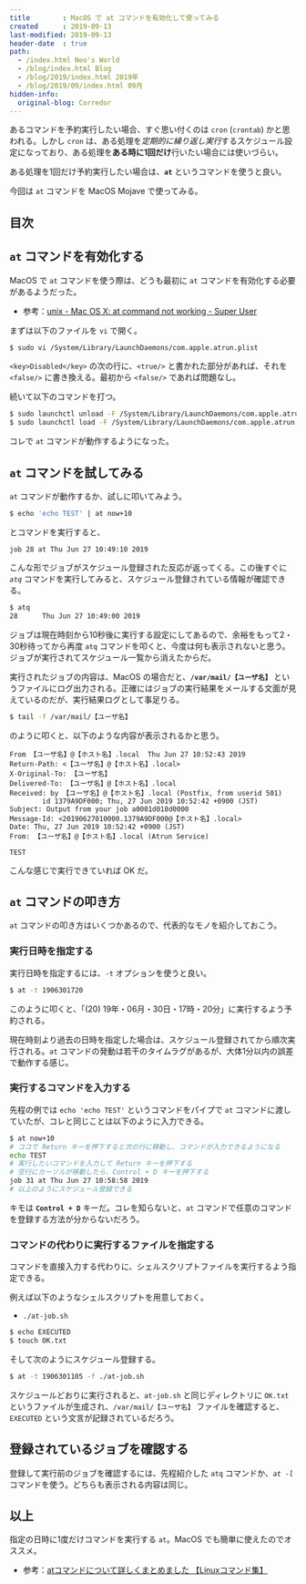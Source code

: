 ```yaml
---
title        : MacOS で at コマンドを有効化して使ってみる
created      : 2019-09-13
last-modified: 2019-09-13
header-date  : true
path:
  - /index.html Neo's World
  - /blog/index.html Blog
  - /blog/2019/index.html 2019年
  - /blog/2019/09/index.html 09月
hidden-info:
  original-blog: Corredor
---
```


あるコマンドを予約実行したい場合、すぐ思い付くのは `cron` (`crontab`) かと思われる。しかし `cron` は、ある処理を*定期的に繰り返し実行*するスケジュール設定になっており、ある処理を**ある時に1回だけ**行いたい場合には使いづらい。

ある処理を1回だけ予約実行したい場合は、**`at`** というコマンドを使うと良い。

今回は `at` コマンドを MacOS Mojave で使ってみる。

## 目次

## `at` コマンドを有効化する

MacOS で `at` コマンドを使う際は、どうも最初に `at` コマンドを有効化する必要があるようだった。

- 参考：[unix - Mac OS X: at command not working - Super User](https://superuser.com/questions/43678/mac-os-x-at-command-not-working/146199#146199)

まずは以下のファイルを `vi` で開く。

```bash
$ sudo vi /System/Library/LaunchDaemons/com.apple.atrun.plist
```

`<key>Disabled</key>` の次の行に、`<true/>` と書かれた部分があれば、それを `<false/>` に書き換える。最初から `<false/>` であれば問題なし。

続いて以下のコマンドを打つ。

```bash
$ sudo launchctl unload -F /System/Library/LaunchDaemons/com.apple.atrun.plist
$ sudo launchctl load -F /System/Library/LaunchDaemons/com.apple.atrun.plist
```

コレで `at` コマンドが動作するようになった。

## `at` コマンドを試してみる

`at` コマンドが動作するか、試しに叩いてみよう。

```bash
$ echo 'echo TEST' | at now+10
```

とコマンドを実行すると、

```
job 28 at Thu Jun 27 10:49:10 2019
```

こんな形でジョブがスケジュール登録された反応が返ってくる。この後すぐに *`atq`* コマンドを実行してみると、スケジュール登録されている情報が確認できる。

```bash
$ atq
28      Thu Jun 27 10:49:00 2019
```

ジョブは現在時刻から10秒後に実行する設定にしてあるので、余裕をもって2・30秒待ってから再度 `atq` コマンドを叩くと、今度は何も表示されないと思う。ジョブが実行されてスケジュール一覧から消えたからだ。

実行されたジョブの内容は、MacOS の場合だと、**`/var/mail/【ユーザ名】`** というファイルにログ出力される。正確にはジョブの実行結果をメールする文面が見えているのだが、実行結果ログとして事足りる。

```bash
$ tail -f /var/mail/【ユーザ名】
```

のように叩くと、以下のような内容が表示されるかと思う。

```
From 【ユーザ名】@【ホスト名】.local  Thu Jun 27 10:52:43 2019
Return-Path: <【ユーザ名】@【ホスト名】.local>
X-Original-To: 【ユーザ名】
Delivered-To: 【ユーザ名】@【ホスト名】.local
Received: by 【ユーザ名】@【ホスト名】.local (Postfix, from userid 501)
        id 1379A9DF000; Thu, 27 Jun 2019 10:52:42 +0900 (JST)
Subject: Output from your job a0001d018d0000
Message-Id: <20190627010000.1379A9DF000@【ホスト名】.local>
Date: Thu, 27 Jun 2019 10:52:42 +0900 (JST)
From: 【ユーザ名】@【ホスト名】.local (Atrun Service)

TEST
```

こんな感じで実行できていれば OK だ。

## `at` コマンドの叩き方

`at` コマンドの叩き方はいくつかあるので、代表的なモノを紹介しておこう。

### 実行日時を指定する

実行日時を指定するには、`-t` オプションを使うと良い。

```bash
$ at -t 1906301720
```

このように叩くと、「(20) 19年・06月・30日・17時・20分」に実行するよう予約される。

現在時刻より過去の日時を指定した場合は、スケジュール登録されてから順次実行される。`at` コマンドの発動は若干のタイムラグがあるが、大体1分以内の誤差で動作する感じ。

### 実行するコマンドを入力する

先程の例では `echo 'echo TEST'` というコマンドをパイプで `at` コマンドに渡していたが、コレと同じことは以下のように入力できる。

```bash
$ at now+10
# ココで Return キーを押下すると次の行に移動し、コマンドが入力できるようになる
echo TEST
# 実行したいコマンドを入力して Return キーを押下する
# 空行にカーソルが移動したら、Control + D キーを押下する
job 31 at Thu Jun 27 10:58:58 2019
# 以上のようにスケジュール登録できる
```

キモは **`Control + D`** キーだ。コレを知らないと、`at` コマンドで任意のコマンドを登録する方法が分からないだろう。

### コマンドの代わりに実行するファイルを指定する

コマンドを直接入力する代わりに、シェルスクリプトファイルを実行するよう指定できる。

例えば以下のようなシェルスクリプトを用意しておく。

- `./at-job.sh`

```bash
$ echo EXECUTED
$ touch OK.txt
```

そして次のようにスケジュール登録する。

```bash
$ at -t 1906301105 -f ./at-job.sh
```

スケジュールどおりに実行されると、`at-job.sh` と同じディレクトリに `OK.txt` というファイルが生成され、`/var/mail/【ユーザ名】` ファイルを確認すると、`EXECUTED` という文言が記録されているだろう。

## 登録されているジョブを確認する

登録して実行前のジョブを確認するには、先程紹介した `atq` コマンドか、*`at -l`* コマンドを使う。どちらも表示される内容は同じ。

## 以上

指定の日時に1度だけコマンドを実行する `at`。MacOS でも簡単に使えたのでオススメ。

- 参考：[atコマンドについて詳しくまとめました 【Linuxコマンド集】](https://eng-entrance.com/linux-command-at)
